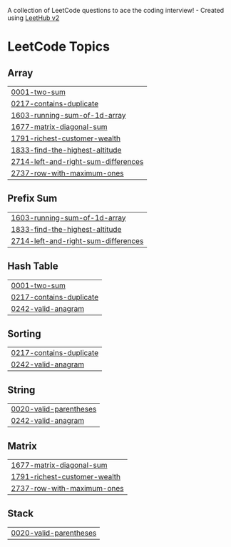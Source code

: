 A collection of LeetCode questions to ace the coding interview! - Created using [LeetHub v2](https://github.com/arunbhardwaj/LeetHub-2.0)
<!---LeetCode Topics Start-->
# LeetCode Topics
## Array
|  |
| ------- |
| [0001-two-sum](https://github.com/caylabradleydev/algorithms/tree/master/0001-two-sum) |
| [0217-contains-duplicate](https://github.com/caylabradleydev/algorithms/tree/master/0217-contains-duplicate) |
| [1603-running-sum-of-1d-array](https://github.com/caylabradleydev/algorithms/tree/master/1603-running-sum-of-1d-array) |
| [1677-matrix-diagonal-sum](https://github.com/caylabradleydev/algorithms/tree/master/1677-matrix-diagonal-sum) |
| [1791-richest-customer-wealth](https://github.com/caylabradleydev/algorithms/tree/master/1791-richest-customer-wealth) |
| [1833-find-the-highest-altitude](https://github.com/caylabradleydev/algorithms/tree/master/1833-find-the-highest-altitude) |
| [2714-left-and-right-sum-differences](https://github.com/caylabradleydev/algorithms/tree/master/2714-left-and-right-sum-differences) |
| [2737-row-with-maximum-ones](https://github.com/caylabradleydev/algorithms/tree/master/2737-row-with-maximum-ones) |
## Prefix Sum
|  |
| ------- |
| [1603-running-sum-of-1d-array](https://github.com/caylabradleydev/algorithms/tree/master/1603-running-sum-of-1d-array) |
| [1833-find-the-highest-altitude](https://github.com/caylabradleydev/algorithms/tree/master/1833-find-the-highest-altitude) |
| [2714-left-and-right-sum-differences](https://github.com/caylabradleydev/algorithms/tree/master/2714-left-and-right-sum-differences) |
## Hash Table
|  |
| ------- |
| [0001-two-sum](https://github.com/caylabradleydev/algorithms/tree/master/0001-two-sum) |
| [0217-contains-duplicate](https://github.com/caylabradleydev/algorithms/tree/master/0217-contains-duplicate) |
| [0242-valid-anagram](https://github.com/caylabradleydev/algorithms/tree/master/0242-valid-anagram) |
## Sorting
|  |
| ------- |
| [0217-contains-duplicate](https://github.com/caylabradleydev/algorithms/tree/master/0217-contains-duplicate) |
| [0242-valid-anagram](https://github.com/caylabradleydev/algorithms/tree/master/0242-valid-anagram) |
## String
|  |
| ------- |
| [0020-valid-parentheses](https://github.com/caylabradleydev/algorithms/tree/master/0020-valid-parentheses) |
| [0242-valid-anagram](https://github.com/caylabradleydev/algorithms/tree/master/0242-valid-anagram) |
## Matrix
|  |
| ------- |
| [1677-matrix-diagonal-sum](https://github.com/caylabradleydev/algorithms/tree/master/1677-matrix-diagonal-sum) |
| [1791-richest-customer-wealth](https://github.com/caylabradleydev/algorithms/tree/master/1791-richest-customer-wealth) |
| [2737-row-with-maximum-ones](https://github.com/caylabradleydev/algorithms/tree/master/2737-row-with-maximum-ones) |
## Stack
|  |
| ------- |
| [0020-valid-parentheses](https://github.com/caylabradleydev/algorithms/tree/master/0020-valid-parentheses) |
<!---LeetCode Topics End-->
